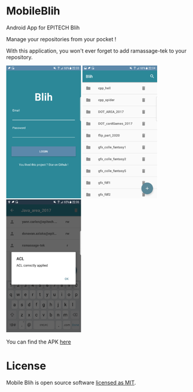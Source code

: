 # MobileBlih

Android App for EPITECH Blih

Manage your repositories from your pocket !

With this application, you won't ever forget to add ramassage-tek to your repository.

<img src="https://github.com/Epi-Tools/MobileBlih/blob/master/ScreenShots/Screenshot_20180424-220342.png" width="200" height="355" />       <img src="https://github.com/Epi-Tools/MobileBlih/blob/master/ScreenShots/Screenshot_20180424-220425.png" width="200" height="355" />      <img src="https://github.com/Epi-Tools/MobileBlih/blob/master/ScreenShots/Screenshot_20180424-220615.png" width="200" height="355" />

You can find the APK [here](https://github.com/Epi-Tools/MobileBlih/releases)

# License

Mobile Blih is open source software [licensed as MIT](https://github.com/Epi-Tools/MobileBlih/blob/master/LICENSE).
